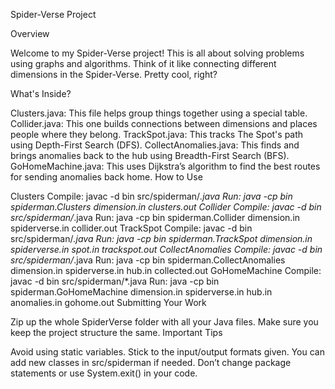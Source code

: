 Spider-Verse Project

Overview

Welcome to my Spider-Verse project! This is all about solving problems using graphs and algorithms. Think of it like connecting different dimensions in the Spider-Verse. Pretty cool, right?

What's Inside?

Clusters.java: This file helps group things together using a special table.
Collider.java: This one builds connections between dimensions and places people where they belong.
TrackSpot.java: This tracks The Spot's path using Depth-First Search (DFS).
CollectAnomalies.java: This finds and brings anomalies back to the hub using Breadth-First Search (BFS).
GoHomeMachine.java: This uses Dijkstra’s algorithm to find the best routes for sending anomalies back home.
How to Use

Clusters
Compile: javac -d bin src/spiderman/*.java
Run: java -cp bin spiderman.Clusters dimension.in clusters.out
Collider
Compile: javac -d bin src/spiderman/*.java
Run: java -cp bin spiderman.Collider dimension.in spiderverse.in collider.out
TrackSpot
Compile: javac -d bin src/spiderman/*.java
Run: java -cp bin spiderman.TrackSpot dimension.in spiderverse.in spot.in trackspot.out
CollectAnomalies
Compile: javac -d bin src/spiderman/*.java
Run: java -cp bin spiderman.CollectAnomalies dimension.in spiderverse.in hub.in collected.out
GoHomeMachine
Compile: javac -d bin src/spiderman/*.java
Run: java -cp bin spiderman.GoHomeMachine dimension.in spiderverse.in hub.in anomalies.in gohome.out
Submitting Your Work

Zip up the whole SpiderVerse folder with all your Java files.
Make sure you keep the project structure the same.
Important Tips

Avoid using static variables.
Stick to the input/output formats given.
You can add new classes in src/spiderman if needed.
Don’t change package statements or use System.exit() in your code.

